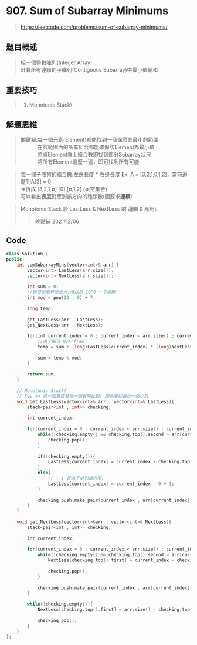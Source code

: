 # 907. Sum of Subarray Minimums
>https://leetcode.com/problems/sum-of-subarray-minimums/

## 題目概述
>給一個整數陣列(Integer Array)\
>計算所有連續的子陣列(Contiguous Subarray)中最小值總和

## 重要技巧
>1. Monotonic Stack\

## 解題思維
>關鍵點:每一個元素(Element)都能找到一個保證其最小的範圍\
>　　　 在該範圍內的所有組合都能確保該Element為最小值\
>　　　 將該Element乘上組合數即找到部分Subarray狀況\
>　　　 將所有Element遍歷一遍，即可找到所有可能

>每一個子陣列的組合數:左邊長度 * 右邊長度
>Ex: A = [3,2,1,0,1,2]，當前遍歷到A[3] = 0\
>  =>拆成 [3,2,1,∅] [0] [∅,1,2]  (∅:空集合)\
>    可以看出**長度**對應到該方向的種類數(因要求**連續**)

>Monotonic Stack 於 LastLess & NextLess 的 邏輯 & 應用\
>>晚點補 2021/12/06


## Code
```C++
class Solution {
public:
    int sumSubarrayMins(vector<int>& arr) {
        vector<int> LastLess(arr.size());
        vector<int> NextLess(arr.size());
        
        int sum = 0;
        //題目說值可能很大,所以用 10^9 + 7處理
        int mod = pow(10 , 9) + 7;
        
        long temp;
        
        get_LastLess(arr , LastLess);
        get_NextLess(arr , NextLess);
        
        for(int current_index = 0 ; current_index < arr.size() ; current_index++){
            //為了解決 Overflow
            temp = sum + (long)LastLess[current_index] * (long)NextLess[current_index] * (long)arr[current_index];
            
            sum = temp % mod;
        }
        
        return sum;
    }
    
    // Monotonic Stack!
    // Key => 前一個數值替後一個省略比較! 因為要找最近一個小於
    void get_LastLess(vector<int>& arr , vector<int>& LastLess){
        stack<pair<int , int>> checking;
        
        int current_index;
        
        for(current_index = 0 ; current_index < arr.size() ; current_index++){
            while(!checking.empty() && checking.top().second > arr[current_index]){
                checking.pop();
            }
            
            if(!checking.empty()){
                LastLess[current_index] = current_index - checking.top().first;
            }
            else{
                // + 1 是為了排列組合用!
                LastLess[current_index] = current_index - 0 + 1;
            }
            
            checking.push(make_pair(current_index , arr[current_index]));
        }
    }
    
    void get_NextLess(vector<int>&arr , vector<int>& NextLess){
        stack<pair<int , int>> checking;
        
        int current_index;
        
        for(current_index = 0 ; current_index < arr.size() ; current_index++){
            while(!checking.empty() && checking.top().second > arr[current_index]){
                NextLess[checking.top().first] = current_index - checking.top().first;
                
                checking.pop();
            }
            
            checking.push(make_pair(current_index , arr[current_index]));
        }
        
        while(!checking.empty()){
            NextLess[checking.top().first] = arr.size() - checking.top().first;
            
            checking.pop();
        }
    }
};
```
